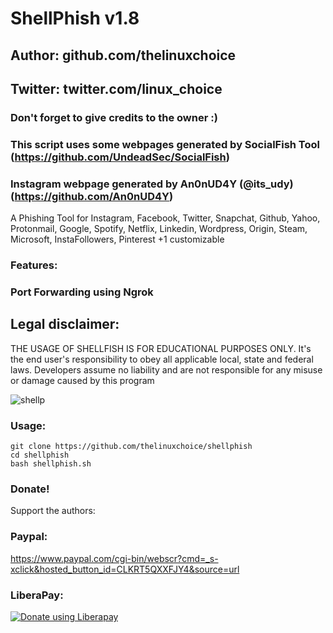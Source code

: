 # ShellPhish v1.8
## Author: github.com/thelinuxchoice
## Twitter: twitter.com/linux_choice
### Don't forget to give credits to the owner  :) 
### This script uses some webpages generated by SocialFish Tool (https://github.com/UndeadSec/SocialFish)
### Instagram webpage generated by An0nUD4Y (@its_udy) (https://github.com/An0nUD4Y)

A Phishing Tool for Instagram, Facebook, Twitter, Snapchat, Github, Yahoo, Protonmail, Google, Spotify, Netflix, Linkedin, Wordpress, Origin, Steam, Microsoft, InstaFollowers, Pinterest +1 customizable

### Features:
### Port Forwarding using Ngrok

## Legal disclaimer:

THE USAGE OF SHELLFISH IS FOR EDUCATIONAL PURPOSES ONLY. It's the end user's responsibility to obey all applicable local, state and federal laws. Developers assume no liability and are not responsible for any misuse or damage caused by this program 

![shellp](https://user-images.githubusercontent.com/34893261/43082609-d6273f58-8e6a-11e8-97f3-df56e03ad83d.png)

### Usage:
```
git clone https://github.com/thelinuxchoice/shellphish
cd shellphish
bash shellphish.sh
```

### Donate!
Support the authors:
### Paypal:
https://www.paypal.com/cgi-bin/webscr?cmd=_s-xclick&hosted_button_id=CLKRT5QXXFJY4&source=url
### LiberaPay:
<noscript><a href="https://liberapay.com/thelinuxchoice/donate"><img alt="Donate using Liberapay" src="https://liberapay.com/assets/widgets/donate.svg"></a></noscript>
